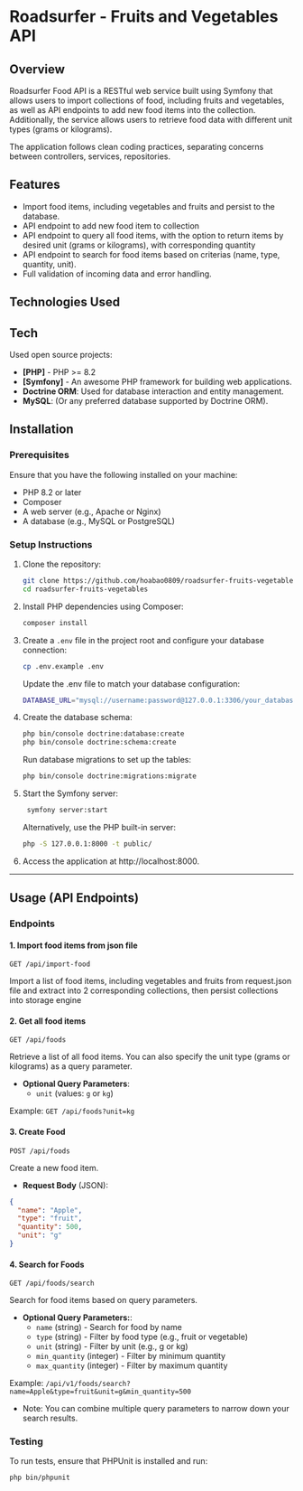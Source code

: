 # Roadsurfer - Fruits and Vegetables API

## Overview

Roadsurfer Food API is a RESTful web service built using Symfony that allows users to import collections of food, including fruits and vegetables, as well as API endpoints to add new food items into the collection. Additionally, the service allows users to retrieve food data with different unit types (grams or kilograms).

The application follows clean coding practices, separating concerns between controllers, services, repositories.

## Features

- Import food items, including vegetables and fruits and persist to the database.
- API endpoint to add new food item to collection
- API endpoint to query all food items, with the option to return items by desired unit (grams or kilograms), with corresponding quantity
- API endpoint to search for food items based on criterias (name, type, quantity, unit).
- Full validation of incoming data and error handling.

## Technologies Used

## Tech

Used open source projects:

- **[PHP]** - PHP >= 8.2
- **[Symfony]** - An awesome PHP framework for building web applications.
- **Doctrine ORM**: Used for database interaction and entity management.
- **MySQL**: (Or any preferred database supported by Doctrine ORM).

## Installation

### Prerequisites

Ensure that you have the following installed on your machine:
- PHP 8.2 or later
- Composer
- A web server (e.g., Apache or Nginx)
- A database (e.g., MySQL or PostgreSQL)

### Setup Instructions

1. Clone the repository:

   ```bash
   git clone https://github.com/hoabao0809/roadsurfer-fruits-vegetables
   cd roadsurfer-fruits-vegetables
   ```
2. Install PHP dependencies using Composer:

   ```bash
   composer install
   ```
3. Create a `.env` file in the project root and configure your database connection:

   ```bash
   cp .env.example .env
   ```
   Update the .env file to match your database configuration:

   ```bash
   DATABASE_URL="mysql://username:password@127.0.0.1:3306/your_database_name"
    ```
4. Create the database schema:

   ```bash
   php bin/console doctrine:database:create
   php bin/console doctrine:schema:create
   ```
   Run database migrations to set up the tables:

   ```bash
   php bin/console doctrine:migrations:migrate
   ```
5. Start the Symfony server:

   ```bash
    symfony server:start
    ```
   Alternatively, use the PHP built-in server:

   ```bash
   php -S 127.0.0.1:8000 -t public/
   ```
6. Access the application at http://localhost:8000.

---

## Usage (API Endpoints)


### Endpoints

#### 1. Import food items from json file
    GET /api/import-food

Import a list of food items, including vegetables and fruits from request.json file and extract into 2 corresponding collections, then persist collections into storage engine 

#### 2. Get all food items
    GET /api/foods
Retrieve a list of all food items. You can also specify the unit type (grams or kilograms) as a query parameter.
    
- **Optional Query Parameters**:
    - `unit` (values: `g` or `kg`)

Example:
    `GET /api/foods?unit=kg`

#### 3. Create Food
    POST /api/foods

Create a new food item.

- **Request Body** (JSON):

```json
{
  "name": "Apple",
  "type": "fruit",
  "quantity": 500,
  "unit": "g"
}
```

#### 4. Search for Foods
    GET /api/foods/search
Search for food items based on query parameters.

- **Optional Query Parameters:**:
    - `name` (string) - Search for food by name
    - `type` (string) - Filter by food type (e.g., fruit or vegetable)
    - `unit` (string) - Filter by unit (e.g., g or kg)
    - `min_quantity` (integer) - Filter by minimum quantity
    - `max_quantity` (integer) - Filter by maximum quantity 

Example:
    `/api/v1/foods/search?name=Apple&type=fruit&unit=g&min_quantity=500`

- Note: You can combine multiple query parameters to narrow down your search results.

### Testing
To run tests, ensure that PHPUnit is installed and run:

```bash
php bin/phpunit
```
